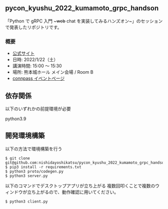 ## pycon_kyushu_2022_kumamoto_grpc_handson

「Python で gRPC 入門 ~~~web~~ chat を実装してみるハンズオン~」のセッションで発表したリポジトリです。

### 概要

- [公式サイト](https://kyushu.pycon.jp/2022/)
- 日時: 2022/1/22（土）
- 講演時間: 15:00 ～ 15:30
- 場所: 熊本城ホール メイン会場 / Room B
- [connpass イベントページ](https://pycon-kyushu.connpass.com/event/224167/)

## 依存関係

以下のいずれかの前提環境が必要

python3.9

## 開発環境構築

以下の方法で環境構築を行う

```
$ git clone git@github.com:nishidayoshikatsu/pycon_kyushu_2022_kumamoto_grpc_handson.git
$ pip3 install -r requirements.txt
$ python3 proto/codegen.py
$ python3 server.py
```

以下のコマンドでデスクトップアプリが立ち上がる
複数回叩くことで複数のウィンドウが立ち上がるので、動作確認に用いてください。

```
$ python3 client.py
```
